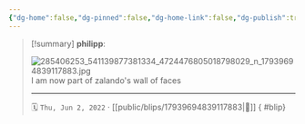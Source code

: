 ```yaml
---
{"dg-home":false,"dg-pinned":false,"dg-home-link":false,"dg-publish":true,"type":"blip","disabled rules":["yaml-title","yaml-title-alias","file-name-heading"],"title":"philipp on instagram @ 2022-06-02","created-date":"2022-06-02T06:35:00","updated-date":"2025-05-02T17:43:08","dg-path":"blips/17939694839117883.md","permalink":"/blips/17939694839117883/","dgPassFrontmatter":true}
---
```


> [!summary] **philipp**:
>
> ![285406253_541139877381334_4724476805018798029_n_17939694839117883.jpg](/img/user/attachments/285406253_541139877381334_4724476805018798029_n_17939694839117883.jpg)
> I am now part of zalando's wall of faces
> - - -
>
> 🗓️ `Thu, Jun 2, 2022` · [[public/blips/17939694839117883\|🔗]]
{ #blip}

